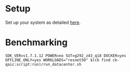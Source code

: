 # Setup
Set up your system as detailed [here](https://github.com/krai/ck-qaic/blob/main/script/setup.docker/README.md).

# Benchmarking
```
SDK_VER=v1.7.1.12 POWER=no SUT=g292_z43_q18 DOCKER=yes OFFLINE_ONLY=yes WORKLOADS="resnet50" $(ck find ck-qaic:script:run)/run_datacenter.sh
```
